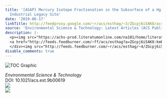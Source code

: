 ```yaml
---
title: '[ASAP] Mercury Isotope Fractionation in the Subsurface of a Hg(II) Chloride-Contaminated
  Industrial Legacy Site'
date: '2019-06-17'
linkTitle: http://feedproxy.google.com/~r/acs/esthag/~3/ZGcpj6i5AK8/acs.est.9b00619
source: 'Environmental Science & Technology: Latest Articles (ACS Publications)'
description: |-
  <p><img src="https://achs-prod.literatumonline.com/na101/home/literatum/publisher/achs/journals/content/esthag/0/esthag.ahead-of-print/acs.est.9b00619/20190617/images/medium/es-2019-00619h_0006.gif" alt="TOC Graphic"/></p><div><cite>Environmental Science & Technology</cite></div><div>DOI: 10.1021/acs.est.9b00619</div><div class="feedflare">
  <a href="http://feeds.feedburner.com/~ff/acs/esthag?a=ZGcpj6i5AK8:kmByELm8yiI:yIl2AUoC8zA"><img src="http://feeds.feedburner.com/~ff/acs/esthag?d=yIl2AUoC8zA" border="0"></img></a>
  </div><img src="http://feeds.feedburner.com/~r/acs/esthag/~4/ZGcpj6i5AK8" ...
disable_comments: true
---
```

<p><img src="https://achs-prod.literatumonline.com/na101/home/literatum/publisher/achs/journals/content/esthag/0/esthag.ahead-of-print/acs.est.9b00619/20190617/images/medium/es-2019-00619h_0006.gif" alt="TOC Graphic"/></p><div><cite>Environmental Science & Technology</cite></div><div>DOI: 10.1021/acs.est.9b00619</div><div class="feedflare">
<a href="http://feeds.feedburner.com/~ff/acs/esthag?a=ZGcpj6i5AK8:kmByELm8yiI:yIl2AUoC8zA"><img src="http://feeds.feedburner.com/~ff/acs/esthag?d=yIl2AUoC8zA" border="0"></img></a>
</div><img src="http://feeds.feedburner.com/~r/acs/esthag/~4/ZGcpj6i5AK8" ...